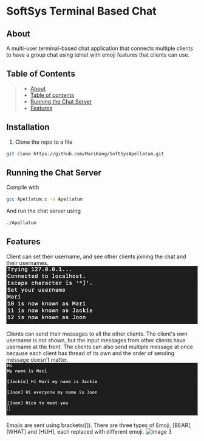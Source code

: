 # SoftSys Terminal Based Chat

## About
A multi-user terminal-based chat application that connects multiple clients to have a group chat using telnet with emoji features that clients can use.

## Table of Contents
>   * [About](#about)
>   * [Table of contents](#table-of-contents)
>   * [Running the Chat Server](#running-the-chat-server)
>   * [Features](#features)


## Installation

1. Clone the repo to a file
```bash
git clone https://github.com/MariKang/SoftSysApellatum.git
```

## Running the Chat Server
Compile with 

```bash
gcc Apellatum.c -o Apellatum
```
And run the chat server using

```bash
./Apellatum
```

## Features
Client can set their username, and see other clients joining the chat and their usernames.
![image 1](reports/images/client_start.png)

Clients can send their messages to all the other clients. The client's own username is not shown, but the input messages from other clients have username at the front. The clients can also send multiple message at once because each client has thread of its own and the order of sending message doesn't matter.
![image 2](reports/images/multiuser_chat.png)

Emojis are sent using brackets([]). There are three types of Emoji, [BEAR], [WHAT] and [HUH], each replaced with different emoji.
![image 3](images/receiving_emoji.png)
